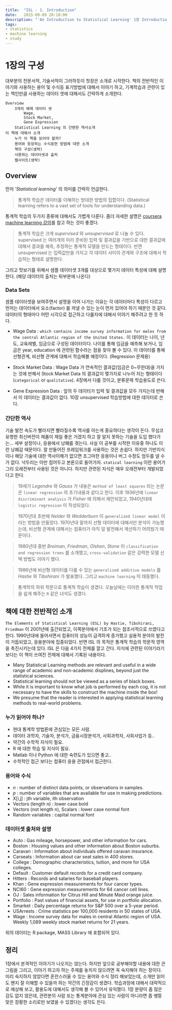 ```yaml
---
title:  "ISL - 1. Introduction"
date:   2015-09-09 20:18:00
description: "'An Introduction to Statistical Learning' 1장 Introduction 공부"
tags: 
- statistics
- machine learning
- study
---
```


# 1장의 구성
대부분의 전문서적, 기술서적이 그러하듯이 첫장은 소개로 시작한다. 
책의 전반적인 이야기와 사용하는 용어 및 수식등 표기방법에 대해서 이야기 하고, 
기계학습과 관련이 있는 책인만큼 사용하는 데이터 셋에 대해서도 간략하게 소개한다.

	Overview
		3개의 예제 데이터 셋
			Wage, 
			Stock Market, 
			Gene Expression 
		Statistical Learning 의 간편한 역사소개
	이 책에 대해서 소개
		누가 이 책을 읽어야 할까?
		용어와 등장하는 수식표현 방법에 대한 소개
		책의 구성(생략)
		사용하는 데이터셋과 출처
		웹사이트(생략)

## Overview
먼저 *'Statistical learning'* 의 의미를 간략히 언급한다.

> 통계적 학습은 데이터를 이해하는 방대한 방법의 집합이다.
> (Statistical learning refers to a vast set of tools for understanding data.)

통계적 학습의 두가지 종류에 대해서도 가볍게 다룬다. 좀더 자세한 설명은 [coursera machine learning 강의](https://class.coursera.org/ml-003/lecture/3)를 참고 하는 것이 좋겠다.

> 통계적 학습은 크게 *supervised* 와 *unsupervised* 로 나눌 수 있다. 
> supervised 는 여러개의 미리 준비된 입력 및 결과값을 기반으로 대한 결과값에 대해서 결과를 예측, 추정하는 통계적 모델을 만드는 형태이다.
> 반면 unsupervised 는 입력값만을 가지고 각 데이터 사이의 관계와 구조에 대해서 학습하는 형태로 설명한다.

그리고 맛보기를 위해서 셈플 데이터셋 3개를 대상으로 몇가지 데이터 특성에 대해 설명한다.
(해당 데이터의 출처는 뒤부분에 나온다)

### Data Sets
셈플 데이터셋을 보여주면서 설명을 이어 나가는 이유는 각 데이터마다 특성이 다르고 먼저는 데이터에서 요소(factor) 를 꺼낼 수 있는 눈이 먼저 있어야 하기 때문인 것 같다. 
데이터의 형태마다 어떤 시각으로 접근하고 다룰지에 대해서 이야기 해주려고 한 듯 하다.

* Wage Data : `which contains income survey information for males from the central Atlantic region of the United States.`
이 데이터는 나이, 년도, 교육레벨, 임금으로 구성된 데이터이다.
나이를 통해 임금을 예측해 보거나,
임금은 year, education 에 관련된 함수라는 점을 찾아 볼 수 있다. 
이 데이터를 통해 선형관계, 비선형 관계에 대해서 학습해볼 예정이다. (Regression 문제용)

* Stock Market Data : Wage Data 가 연속적인 결과값(임금은 0~무한대)을 가지는 것에 반해서 Stock Market Data 의 결과값이 몇가지로 나누어 지는 형태이다(`categorical` or `qualitative`).
4장에서 다룰 것이고, 분류문제 학습용도로 쓴다.

* Gene Expression Data : 앞의 두 데이터가 입력 및 결과값을 모두 가지는데 반해서 이 데이터는 결과값이 없다. 
10장 unsupervised 학습방법에 대한 데이터로 쓴다.


### 간단한 역사
기술 발전 속도가 빨라지면 빨라질수록 역사를 아는게 중요하다는 생각이 든다. 
무심코 유명한 최신버전이 제품이 제일 좋은 거겠지 하고 잘 알지 못하는 기술을 도입 했다가는... 
세부 설정이나, 응용에서 낭폐를 겪는다.
사실 이 공부를 시작한 이유중 하나도 이런 낭폐감 때문이다.
잘 만들어진 프레임워크를 사용하는 것은 손쉽다.
하지만 기반지식이나 해당 기술에 대한 역사이해가 없으면 
조그마한 응용이나 버그 수정도 엄두를 낼 수가 없다. 
넉두리는 이만 접어두고 본론으로 들어가자.
`statical learning` 이란 용어가 그리 오래전부터 사용된 것은 아니다. 
하지만 관련된 지식은 매우 오래전부터 개발되었다고 한다.

> 19세기 *Legendre* 와 *Gauss* 가 내놓은 `method of least squares` 라는 논문은 `linear regression` 의 초기내용과 같다고 한다. 이후 1936년에 `linear discriminant analysis` 가 *Fisher* 에 의해서 제안되었고, 1940년대에 `logistic regression` 이 작성되었다. 

> 1970년대 초반에 *Nelder* 와 *Wedderburn* 이 `generalized linear model` 이라는 방법을 만들었다. 1970년대 말까지 선형 데이터에 대해서만 분석이 가능했는데, 비선형 관계에 대해서는 컴퓨터가 아직 덜 발전해서 계산하기 어려웠기 때문이다. 

> 1980년대 중반 *Breiman*, *Friedman*, *Olshen*, *Stone* 이 `classification and regression trees` 를 소개했고, `cross-validation` 같은 강력한 모델 선택 방법도 이야기 했다. 

> 1986년에 비선형 데이터를 다룰 수 있는 `generalized additive models` 를 *Hastie* 와 *Tibshirani* 가 발표했다. 그리고 `machine learning` 이 태동했다. 

> 통계학의 하위 학문으로 통계적 학습이 생겼다. 오늘날에는 이러한 통계적 작업을 쉽게 해주는 `R` 같은 녀석도 생겼다.

## 책에 대한 전반적인 소개
`The Elements of Statistical Learning (ESL) by Hastie, Tibshirani, Friedman` 이 2001년에 출간되었고, 
이쪽분야에서 기초가 되는 참조서적으로 쓰였다고 한다. 
1990년대에 들어서면서 컴퓨터의 성능이 급격하게 증가했고 실용적 분야의 발전이 거듭되었고, 응용분야에 집중되었다.
반면 ISL 의 목적은 통계적 학습의 학문적 영역을 촉진시키는데 있다.
ISL 은 다음 4가지 전제를 깔고 간다. 
지식에 관련된 이야기라기보다는 이 책이 쓰여진 전제에 대해서 기록된 내용이다.

* Many Statistical Learning methods are relevant and useful in a wide range of academic and non-academic displines, beyond just the statistical sciences. 
* Statistical learning should not be viewed as a series of black boxes.
* While it is important to know what job is performed by each cog, it is not necessary to have the skills to construct the machine inside the box!
* We presume that the reader is interested in applying statistical learning methods to real-world problems.

### 누가 읽어야 하나?
* 현대 통계학 방법론에 관심있는 모든 사람.
* 데이터 과학자, 기술자, 분석가, 금융시장분석가, 사회과학자, 사회사업가 등..
* 약간의 수학적 지식이 필요.
* R 에 대한 학습 및 지식이 필요.
* Matlab 이나 Python 에 대한 숙련도가 있으면 좋고..
* 수학적인 접근 보다는 컴퓨터 응용 관점에서 접근한다.

### 용어와 수식
* *n* : number of distinct data points, or observations in samples.
* *p* : number of variables that are available for use in making predictions.
* X[i,j] : jth variable, ith observation
* Vectors (length n) : lower case bold
* Vectors (not length n), Scalars : lower case normal font
* Random variables : capital normal font

### 데이터셋 출처와 설명
* Auto : Gas mileage, horsepower, and other information for cars.
* Boston : Housing values and other information about Boston suburbs. 
* Caravan : Information about individuals offered caravan insurance. 
* Carseats : Information about car seat sales in 400 stores.
* College : Demographic characteristics, tuition, and more for USA colleges. 
* Default : Customer default records for a credit card company.
* Hitters : Records and salaries for baseball players.
* Khan : Gene expression measurements for four cancer types.
* NCI60 : Gene expression measurements for 64 cancer cell lines.
* OJ : Sales information for Citrus Hill and Minute Maid orange juice. 
* Portfolio : Past values of financial assets, for use in portfolio allocation. 
* Smarket : Daily percentage returns for S&P 500 over a 5-year period.
* USArrests : Crime statistics per 100,000 residents in 50 states of USA.
* Wage : Income survey data for males in central Atlantic region of USA. Weekly 1,089 weekly stock market returns for 21 years.

위의 데이터는 R package, MASS Library 에 포함되어 있다.

## 정리
1장에서 본격적인 이야기가 나오지는 않는다.
하지만 앞으로 공부해야할 내용에 대한 큰 그림을 그리고, 이야기 하고자 하는 주제를 놓치지 않으려면 꼭 숙지해야 하는 장이다.
미리 숙지하지 않았다면 혼란스러울 수 있는 용어와 수식 정리 해보았는데, 소개만 읽어도 왠지 잘 이해할 수 있을까 하는 약간의 긴장감이 생겼다.
학습과정에 대해서 대략적으로 예상해 보고, 활용도에 대해서도 생각해 볼 수 있어서 유익했다.
1장 분량이 좀 많은 감도 없지 않은데, 관련분의 사람 또는 통계분야에 관심 있는 사람이 아니라면 좀 쌩뚱 맞은 장황한 소리로만 보였을 수 있겠다는 생각도 든다.
